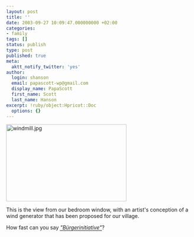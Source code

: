 ```yaml
---
layout: post
title: ''
date: 2003-09-27 10:09:47.000000000 +02:00
categories:
- family
tags: []
status: publish
type: post
published: true
meta:
  aktt_notify_twitter: 'yes'
author:
  login: shanson
  email: papascott-wp@gmail.com
  display_name: PapaScott
  first_name: Scott
  last_name: Hanson
excerpt: !ruby/object:Hpricot::Doc
  options: {}
---
```

<p><img alt="windmill.jpg" src="http://www.papascott.de/wordpress/wp-content/uploads/2003/09/windmill.jpg" width="325" height="208" border="0" /></p>
<p>This is the view from our bedroom window, with an artist's conception of a wind generator that has been proposed for our village.</p>
<p>How fast can you say <acronym title="citizen's action group" style="border-bottom: dotted 1px;  font-style: italic;">"Bürgerinitiative"</acronym>?</p>
